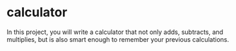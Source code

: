 # calculator
In this project, you will write a calculator that not only adds, subtracts, and multiplies, 
but is also smart enough to remember your previous calculations.
